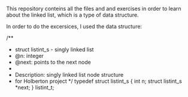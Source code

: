 This repository conteins all the files and and exercises in order to learn about the linked list, which is a type of data structure.

In order to do the excersices, I used the data structure:

/**
 * struct listint_s - singly linked list
 * @n: integer
 * @next: points to the next node
 *
 * Description: singly linked list node structure
 * for Holberton project
 */
typedef struct listint_s
{
    int n;
    struct listint_s *next;
} listint_t;

